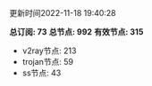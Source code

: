 更新时间2022-11-18 19:40:28

**总订阅: 73**
**总节点: 992**
**有效节点: 315**
- v2ray节点: 213
- trojan节点: 59
- ss节点: 43

